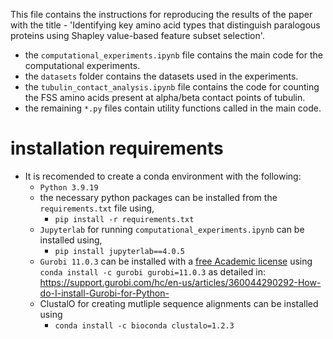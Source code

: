 This file contains the instructions for reproducing the results of the paper with the title - 'Identifying key amino acid types that distinguish paralogous proteins using Shapley value-based feature subset selection'.

- the `computational_experiments.ipynb` file contains the main code for the computational experiments.
- the `datasets` folder contains the datasets used in the experiments.
- the `tubulin_contact_analysis.ipynb` file contains the code for counting the FSS amino acids present at alpha/beta contact points of tubulin.
- the remaining `*.py` files contain utility functions called in the main code.

 # installation requirements
- It is recomended to create a conda environment with the following:
  - `Python 3.9.19`
  - the necessary python packages can be installed from the `requirements.txt` file using,
    - `pip install -r requirements.txt`
  - `Jupyterlab` for running `computational_experiments.ipynb` can be installed using,
    - `pip install jupyterlab==4.0.5`
  - `Gurobi 11.0.3` can be installed with a [free Academic license](https://support.gurobi.com/hc/en-us/articles/360040541251) using `conda install -c gurobi gurobi=11.0.3` as detailed in: <https://support.gurobi.com/hc/en-us/articles/360044290292-How-do-I-install-Gurobi-for-Python->
  - ClustalO for creating mutliple sequence alignments can be installed using
    - `conda install -c bioconda clustalo=1.2.3`
    